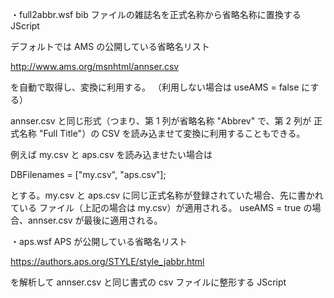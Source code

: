 ・full2abbr.wsf
bib ファイルの雑誌名を正式名称から省略名称に置換する JScript

デフォルトでは AMS の公開している省略名リスト

http://www.ams.org/msnhtml/annser.csv

を自動で取得し、変換に利用する。
（利用しない場合は useAMS = false にする）


annser.csv と同じ形式（つまり、第 1 列が省略名称 "Abbrev" で、第 2 列が
正式名称 "Full Title"）の CSV を読み込ませて変換に利用することもできる。

例えば my.csv と aps.csv を読み込ませたい場合は

DBFilenames = ["my.csv", "aps.csv"];

とする。my.csv と aps.csv に同じ正式名称が登録されていた場合、先に書かれている
ファイル（上記の場合は my.csv）が適用される。
useAMS = true の場合、annser.csv が最後に適用される。




・aps.wsf
APS が公開している省略名リスト

https://authors.aps.org/STYLE/style_jabbr.html

を解析して annser.csv と同じ書式の csv ファイルに整形する JScript
